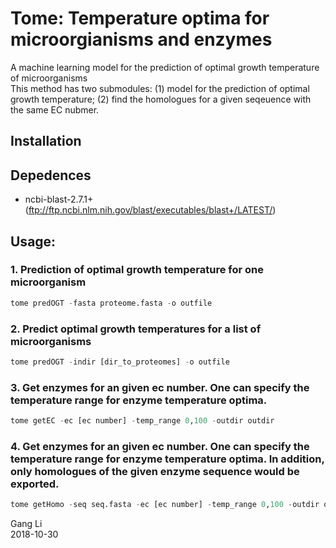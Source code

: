 # Tome: Temperature optima for microorgianisms and enzymes
A machine learning model for the prediction of optimal growth temperature of microorganisms<br/>
This method has two submodules: (1) model for the prediction of optimal growth temperature; (2) find the homologues for a given seqeuence with the same EC nubmer. 

## Installation

## Depedences
* ncbi-blast-2.7.1+ (ftp://ftp.ncbi.nlm.nih.gov/blast/executables/blast+/LATEST/)

## Usage:
### 1. Prediction of optimal growth temperature for one microorganism
```python
tome predOGT -fasta proteome.fasta -o outfile
```
### 2. Predict optimal growth temperatures for a list of microorganisms
```python
tome predOGT -indir [dir_to_proteomes] -o outfile
```
### 3. Get enzymes for an given ec number. One can specify the temperature range for enzyme temperature optima.
```python
tome getEC -ec [ec number] -temp_range 0,100 -outdir outdir
```
### 4. Get enzymes for an given ec number. One can specify the temperature range for enzyme temperature optima. In addition, only homologues of the given enzyme sequence would be exported.
```python
tome getHomo -seq seq.fasta -ec [ec number] -temp_range 0,100 -outdir outdir
```

Gang Li<br/>
2018-10-30
